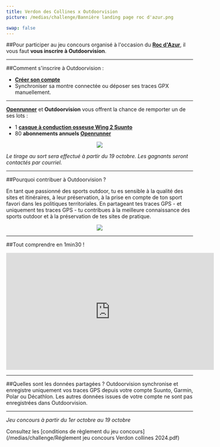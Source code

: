 ```yaml
---
title: Verdon des Collines x Outdoorvision
picture: /medias/challenge/Bannière landing page roc d'azur.png

swap: false
---
```


##Pour participer au jeu concours organisé à l'occasion du **[Roc d'Azur](https://www.rocazur.com/fr)**, 
il vous faut **vous inscrire à Outdoorvision**.

---

##Comment s'inscrire à Outdoorvision :
- **[Créer son compte](https://staging-auth.outdoorvision.fr/auth/realms/PRNSN/protocol/openid-connect/registrations?client_id=back1-outdoorgeovision-prnsn&response_type=code&redirect_uri=https://staging-back.outdoorvision.fr/auth/done/&scope=openid)**
- Synchroniser sa montre connectée ou déposer ses traces GPX manuellement.
  
<participate></participate>

---

**[Openrunner](https://www.mondepartement04.fr/accueil)** et **Outdoorvision** vous offrent la chance de remporter un de ses lots : 

- 1 **[casque à conduction osseuse Wing 2 Suunto](https://www.suunto.com/fr-fr/Produits/casque-audio/suunto-wing-2/suunto-wing-2-black/)**
- 80 **abonnements annuels [Openrunner](https://www.openrunner.com/)**
  
<p align="center">
  <img src="/medias/challenge/banniere_lots_rocdazur2025.png">
</p>


*Le tirage au sort sera effectué à partir du 19 octobre. Les gagnants seront contactés par courriel.*

------

##Pourquoi contribuer à Outdoorvision ?

En tant que passionné des sports outdoor, tu es sensible à la qualité des sites et itinéraires, à leur préservation, à la prise en compte de ton sport favori dans les politiques territoriales. 
En partageant tes traces GPS - et uniquement tes traces GPS - tu contribues à la meilleure connaissance des sports outdoor et à la préservation de tes sites de pratique.

<p align="center">
  <img src="/medias/challenge/contribue_verdoncollines.png">
</p>

------

##Tout comprendre en 1min30 !
<p align="center">
<iframe width="560" height="315" src="https://www.youtube.com/embed/fMkJ--vPamA?si=SxuhFIjWeJ6jFW_b" title="YouTube video player" title="YouTube video player" frameborder="0" allow="accelerometer; autoplay; clipboard-write; encrypted-media; gyroscope; picture-in-picture" allowfullscreen></iframe>
</p>


---

##Quelles sont les données partagées ?
Outdoorvision synchronise et enregistre uniquement vos traces GPS depuis votre compte Suunto, Garmin, Polar ou Décathlon. Les autres données issues de votre compte ne sont pas enregistrées dans Outdoorvision.

---

*Jeu concours à partir du 1er octobre au 19 octobre* 

Consultez les [conditions de règlement du jeu concours](/medias/challenge/Réglement jeu concours Verdon collines 2024.pdf)
<p></p>





